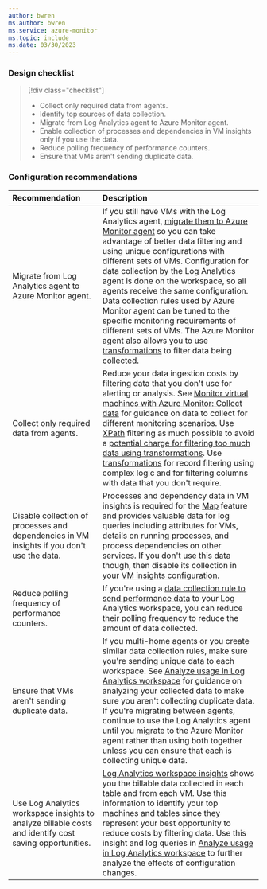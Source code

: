 ```yaml
---
author: bwren
ms.author: bwren
ms.service: azure-monitor
ms.topic: include
ms.date: 03/30/2023
---
```


### Design checklist

> [!div class="checklist"]
> - Collect only required data from agents. 
> - Identify top sources of data collection.
> - Migrate from Log Analytics agent to Azure Monitor agent.
> - Enable collection of processes and dependencies in VM insights only if you use the data.
> - Reduce polling frequency of performance counters.
> - Ensure that VMs aren't sending duplicate data.

### Configuration recommendations

| Recommendation | Description |
|:---|:---|
| Migrate from Log Analytics agent to Azure Monitor agent. | If you still have VMs with the Log Analytics agent, [migrate them to Azure Monitor agent](../agents/azure-monitor-agent-migration.md) so you can take advantage of better data filtering and using unique configurations with different sets of VMs.  Configuration for data collection by the Log Analytics agent is done on the workspace, so all agents receive the same configuration. Data collection rules used by Azure Monitor agent can be tuned to the specific monitoring requirements of different sets of VMs. The Azure Monitor agent also allows you to use [transformations](../essentials/data-collection-transformations.md) to filter data being collected. |
| Collect only required data from agents. | Reduce your data ingestion costs by filtering data that you don't use for alerting or analysis. See [Monitor virtual machines with Azure Monitor: Collect data](../vm/monitor-virtual-machine-data-collection.md) for guidance on data to collect for different monitoring scenarios. Use [XPath](../agents/data-collection-rule-azure-monitor-agent.md?tabs=portal.md#filter-events-using-xpath-queries) filtering as much possible to avoid a [potential charge for filtering too much data using transformations](../essentials/data-collection-transformations.md#cost-for-transformations). Use [transformations](../essentials/data-collection-transformations.md) for record filtering using complex logic and for filtering columns with data that you don't require.  |
| Disable collection of processes and dependencies in VM insights if you don't use the data. | Processes and dependency data in VM insights is required for the [Map](../vm/vminsights-maps.md) feature and provides valuable data for log queries including attributes for VMs, details on running processes, and process dependencies on other services. If you don't use this data though, then disable its collection in your [VM insights configuration](../vm/vminsights-enable-portal.md). |
| Reduce polling frequency of performance counters. | If you're using a [data collection rule to send performance data](../agents/data-collection-rule-azure-monitor-agent.md) to your Log Analytics workspace, you can reduce their polling frequency to reduce the amount of data collected. |
| Ensure that VMs aren't sending duplicate data. | If you multi-home agents or you create similar data collection rules, make sure you're sending unique data to each workspace. See [Analyze usage in Log Analytics workspace](../logs/analyze-usage.md) for guidance on analyzing your collected data to make sure you aren't collecting duplicate data. If you're migrating between agents, continue to use the Log Analytics agent until you migrate to the Azure Monitor agent rather than using both together unless you can ensure that each is collecting unique data. |
| Use Log Analytics workspace insights to analyze billable costs and identify cost saving opportunities. | [Log Analytics workspace insights](../logs/log-analytics-workspace-insights-overview.md) shows you the billable data collected in each table and from each VM. Use this information to identify your top machines and tables since they represent your best opportunity to reduce costs by filtering data. Use this insight and log queries in [Analyze usage in Log Analytics workspace](../logs/analyze-usage.md) to further analyze the effects of configuration changes. |